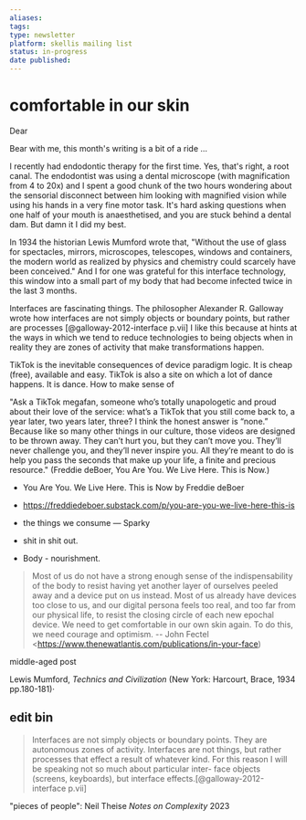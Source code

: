 ```yaml
---
aliases:
tags: 
type: newsletter
platform: skellis mailing list
status: in-progress
date published: 
---
```


# comfortable in our skin

Dear

Bear with me, this month's writing is a bit of a ride ... 

I recently had endodontic therapy for the first time. Yes, that's right, a root canal. The endodontist was using a dental microscope (with magnification from 4 to 20x) and I spent a good chunk of the two hours wondering about the sensorial disconnect between him looking with magnified vision while using his hands in a very fine motor task. It's hard asking questions when one half of your mouth is anaesthetised, and you are stuck behind a dental dam. But damn it I did my best.

In 1934 the historian Lewis Mumford wrote that, "Without the use of glass for spectacles, mirrors, microscopes, telescopes, windows and containers, the modern world as realized by physics and chemistry could scarcely have been conceived." And I for one was grateful for this interface technology, this window into a small part of my body that had become infected twice in the last 3 months. 

Interfaces are fascinating things. The philosopher Alexander R. Galloway wrote how interfaces are not simply objects or boundary points, but rather are processes [@galloway-2012-interface p.vii] I like this because at hints at the ways in which we tend to reduce technologies to being objects when in reality they are zones of activity that make transformations happen. 

TikTok is the inevitable consequences of device paradigm logic. It is cheap (free), available and easy. TikTok is also a site on which a lot of dance happens. It is dance. How to make sense of 


  

"Ask a TikTok megafan, someone who’s totally unapologetic and proud about their love of the service: what’s a TikTok that you still come back to, a year later, two years later, three? I think the honest answer is “none.” Because like so many other things in our culture, those videos are designed to be thrown away. They can’t hurt you, but they can’t move you. They’ll never challenge you, and they’ll never inspire you. All they’re meant to do is help you pass the seconds that make up your life, a finite and precious resource." (Freddie deBoer, You Are You. We Live Here. This is Now.)

- You Are You. We Live Here. This is Now by Freddie deBoer
- https://freddiedeboer.substack.com/p/you-are-you-we-live-here-this-is

- the things we consume — Sparky
- shit in shit out. 
- Body - nourishment. 

> Most of us do not have a strong enough sense of the indispensability of the body to resist having yet another layer of ourselves peeled away and a device put on us instead. Most of us already have devices too close to us, and our digital persona feels too real, and too far from our physical life, to resist the closing circle of each new epochal device. We need to get comfortable in our own skin again. To do this, we need courage and optimism.
-- John Fectel <https://www.thenewatlantis.com/publications/in-your-face) 

middle-aged post

Lewis Mumford, _Technics and Civilization_ (New York: Harcourt, Brace, 1934 pp.180-181)· 

## edit bin

> Interfaces are not simply objects or boundary points. They are autonomous zones of activity. Interfaces are not things, but rather processes that effect a result of whatever kind. For this reason I will be speaking not so much about particular inter- face objects (screens, keyboards), but interface effects.[@galloway-2012-interface p.vii]

"pieces of people": Neil Theise _Notes on Complexity_ 2023
